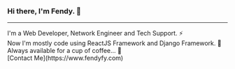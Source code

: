 ### Hi there, I'm Fendy. 👋
<hr />
I'm a Web Developer, Network Engineer and Tech Support. ⚡ <br />
Now I'm mostly code using ReactJS Framework and Django Framework. 🔭 <br />
Always available for a cup of coffee... 💬 <br />
[Contact Me](https://www.fendyfy.com)
<!--
**fendyfy/fendyfy** is a ✨ _special_ ✨ repository because its `README.md` (this file) appears on your GitHub profile.

Here are some ideas to get you started:

- 🔭 I’m currently working on ...
- 🌱 I’m currently learning ...
- 👯 I’m looking to collaborate on ...
- 🤔 I’m looking for help with ...
- 💬 Ask me about ...
- 📫 How to reach me: ...
- 😄 Pronouns: ...
- ⚡ Fun fact: ...
-->
